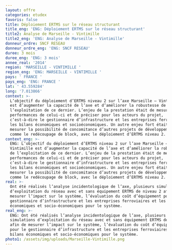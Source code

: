 ```yaml
---
layout: offre
categories: etudex
favoris: false
title: Déploiement ERTMS sur le réseau structurant
title_eng: 'ENG: Déploiement ERTMS sur le réseau structurant'
title2: Analyse de Marseille - Vintimille
title2_eng: 'ENG: Analyse de Marseille - Vintimille'
donneur_ordre: SNCF RESEAU
donneur_ordre_eng: 'ENG: SNCF RESEAU'
duree: 3 mois
duree_eng: 'ENG: 3 mois'
annee_real: '2014'
region: 'MARSEILLE - VINTIMILLE '
region_eng: 'ENG: MARSEILLE - VINTIMILLE '
pays: ' FRANCE '
pays_eng: 'ENG: FRANCE '
lat: ' 43.559284'
long: '7.013866'
context: >-
  L’objectif du déploiement d’ERTMS niveau 2 sur l’axe Marseille – Vintimille
  est d’augmenter la capacité de l’axe et d’améliorer la robustesse de
  l’exploitation de ce dernier. L’enjeu de la prestation était de mesurer les
  performances de celui-ci et de préciser pour les acteurs du projet,
  c’est-à-dire le gestionnaire d’infrastructure et les entreprises ferroviaires,
  les bilans économiques et socioéconomiques. Un autre enjeu fort était de
  mesurer la possibilité de concomitance d’autres projets de développement,
  comme le redécoupage de block, avec le déploiement d’ERTMS niveau 2.
context_eng: >-
  ENG: L’objectif du déploiement d’ERTMS niveau 2 sur l’axe Marseille –
  Vintimille est d’augmenter la capacité de l’axe et d’améliorer la robustesse
  de l’exploitation de ce dernier. L’enjeu de la prestation était de mesurer les
  performances de celui-ci et de préciser pour les acteurs du projet,
  c’est-à-dire le gestionnaire d’infrastructure et les entreprises ferroviaires,
  les bilans économiques et socioéconomiques. Un autre enjeu fort était de
  mesurer la possibilité de concomitance d’autres projets de développement,
  comme le redécoupage de block, avec le déploiement d’ERTMS niveau 2.
real: >-
  Ont été réalisés l’analyse incidentologique de l’axe, plusieurs simulations
  d’exploitation du réseau avec et sans équipement ERTMS de niveau 2 afin de
  mesurer l’impact sur le système, l’évaluation du coût d’équipement pour le
  gestionnaire d’infrastructure et les entreprises ferroviaires et les bilans
  économiques et socio-économiques pour le système.
real_eng: >-
  ENG: Ont été réalisés l’analyse incidentologique de l’axe, plusieurs
  simulations d’exploitation du réseau avec et sans équipement ERTMS de niveau 2
  afin de mesurer l’impact sur le système, l’évaluation du coût d’équipement
  pour le gestionnaire d’infrastructure et les entreprises ferroviaires et les
  bilans économiques et socio-économiques pour le système.
photo1: /assets/img/uploads/Marseille-Vintimille.png
---
```


